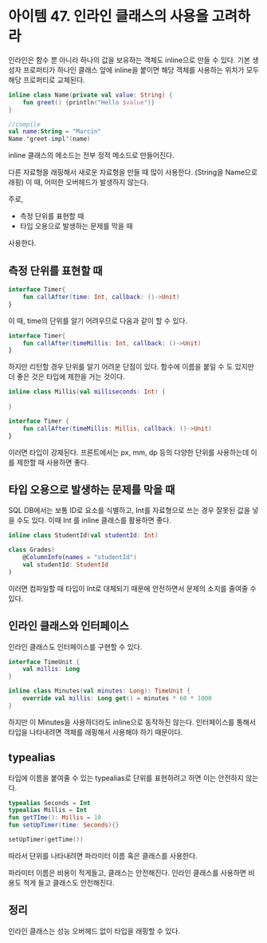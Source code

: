 # 아이템 47. 인라인 클래스의 사용을 고려하라

인라인은 함수 뿐 아니라 하나의 값을 보유하는 객체도 inline으로 만들 수 있다. 기본 생성자 프로퍼티가 하나인 클래스 앞에 inline을 붙이면 해당 객체를 사용하는 위치가 모두 해당 프로퍼티로 교체된다.

```kotlin
inline class Name(private val value: String) {
	fun greet() {println("Hello $value")}
}

//compile
val name:String = "Marcin"
Name.'greet-impl'(name)
```

inline 클래스의 메소드는 전부 정적 메소드로 만들어진다.

다른 자료형을 래핑해서 새로운 자료형을 만들 때 많이 사용한다. (String을 Name으로 래핑) 이 때, 어떠한 오버헤드가 발생하지 않는다.

주로,

- 측정 단위를 표현할 때
- 타입 오용으로 발생하는 문제를 막을 때

사용한다.

## 측정 단위를 표현할 때

```kotlin
interface Timer{
	fun callAfter(time: Int, callback: ()->Unit)
}
```

이 때, time의 단위를 알기 어려우므로 다음과 같이 할 수 있다.

```kotlin
interface Timer{
	fun callAfter(timeMillis: Int, callback: ()->Unit)
}
```

하지만 리턴할 경우 단위를 알기 어려운 단점이 있다. 함수에 이름을 붙일 수 도 있지만 더 좋은 것은 타입에 제한을 거는 것이다.

```kotlin
inline class Millis(val milliseconds: Int) {
	
}

interface Timer {
	fun callAfter(timeMillis: Millis, callback: ()->Unit)
}

```

이러면 타입이 강제된다. 프론트에서는 px, mm, dp 등의 다양한 단위를 사용하는데 이를 제한할 때 사용하면 좋다.

## 타입 오용으로 발생하는 문제를 막을 때

SQL DB에서는 보통 ID로 요소를 식별하고, Int를 자료형으로 쓰는 경우 잘못된 값을 넣을 수도 있다. 이때 Int 를 inline 클래스를 활용하면 좋다.

```kotlin
inline class StudentId(val studentId: Int)

class Grades(
	@ColumnInfo(names = "studentId")
	val studentId: StudentId
)
```

이러면 컴파일할 때 타입이 Int로 대체되기 때문에 안전하면서 문제의 소지를 줄여줄 수 있다.

## 인라인 클래스와 인터페이스

인라인 클래스도 인터페이스를 구현할 수 있다.

```kotlin
interface TimeUnit {
	val millis: Long
}

inline class Minutes(val minutes: Long): TimeUnit {
	override val millis: Long get() = minutes * 60 * 1000
}

```

하지만 이 Minutes을 사용하더라도 inline으로 동작하진 않는다. 인터페이스를 통해서 타입을 나타내려면 객체를 래핑해서 사용해야 하기 때문이다.

## typealias

타입에 이름을 붙여줄 수 있는 typealias로 단위를 표현하려고 하면 이는 안전하지 않는다. 

```kotlin
typealias Seconds = Int 
typealias Millis = Int
fun getTIme(): Millis = 10
fun setUpTimer(time: Seconds){}

setUpTimer(getTime())
```

따라서 단위를 나타내려면 파라미터 이름 혹은 클래스를 사용한다.

파라미터 이름은 비용이 적게들고, 클래스는 안전해진다. 인라인 클래스를 사용하면 비용도 적게 들고 클래스도 안전해진다.

## 정리

인라인 클래스는 성능 오버헤드 없이 타입을 래핑할 수 있다.
